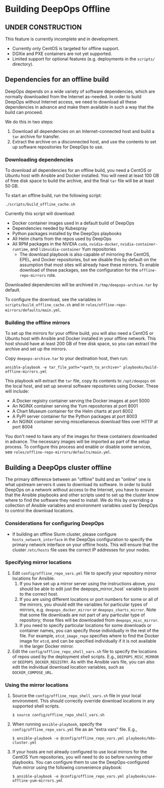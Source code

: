 Building DeepOps Offline
========================

## UNDER CONSTRUCTION

This feature is currently incomplete and in development.

- Currently only CentOS is targeted for offline support.
- DGXie and PXE containers are not yet supported.
- Limited support for optional features (e.g. deployments in the `scripts/` directory).

## Dependencies for an offline build

DeepOps depends on a wide variety of software dependencies, which are normally downloaded from the Internet as-needed.
In order to build DeepOps without Internet access, we need to download all these dependencies in advance and make them available in such a way that the build can proceed.

We do this in two steps:

1. Download all dependencies on an Internet-connected host and build a `tar` archive for transfer.
1. Extract the archive on a disconnected host, and use the contents to set up software repositories for DeepOps to use.

### Downloading dependencies

To download all dependencies for an offline build, you need a CentOS or Ubuntu host with Ansible and Docker installed.
You will need at least 100 GB of free disk space to build the archive, and the final `tar` file will be at least 50 GB.

To start an offline build, run the following script:

```
./scripts/build_offline_cache.sh
```

Currently this script will download:

* Docker container images used in a default build of DeepOps
* Dependencies needed by Kubespray
* Python packages installed by the DeepOps playbooks
* All Helm charts from the repos used by DeepOps
* All RPM packages in the NVIDIA `cuda`, `nvidia-docker`, `nvidia-container-runtime`, and `libnvidia-container` Yum repositories
    * The download playbook is also capable of mirroring the CentOS, EPEL, and Docker repositories, but we disable this by default on the assumption that most sites will already have these mirrors.
        To enable download of these packages, see the configuration for the `offline-repo-mirrors` role.

Downloaded dependencies will be archived in `/tmp/deepops-archive.tar` by default.

To configure the download, see the variables in `scripts/build_offline_cache.sh` and in `roles/offline-repo-mirrors/defaults/main.yml`.

### Building the offline mirrors

To set up the mirrors for your offline build, you will also need a CentOS or Ubuntu host with Ansible and Docker installed in your offline network.
This host should have at least 200 GB of free disk space, so you can extract the archive and set up the mirrors.

Copy `deepops-archive.tar` to your destination host, then run:

```
ansible-playbook -e tar_file_path="<path_to_archive>" playbooks/build-offline-mirrors.yml
```

This playbook will extract the `tar` file, copy its contents to `/opt/deepops` on the local host, and set up several software repositories using Docker.
These will include:

* A Docker registry container serving the Docker images at port 5000
* An NGINX container serving the Yum repositories at port 8001
* A Chart Museum container for the Helm charts at port 8002
* A PyPI server container for the Python packages at port 8003
* An NGINX container serving miscellaneous download files over HTTP at port 8004

You don't need to have any of the images for these containers downloaded in advance.
The necessary images will be imported as part of the setup process.
To configure this process and enable or disable some services, see `roles/offline-repo-mirrors/defaults/main.yml`.

## Building a DeepOps cluster offline

The primary difference between an "offline" build and an "online" one is what upstream servers it uses to download its software.
In order to build DeepOps on a network without access to the Internet, you have to ensure that the Ansible playbooks and other scripts used to set up the cluster know where to find the software they need to install.
We do this by overriding a collection of Ansible variables and environment variables used by DeepOps to control the download locations.

### Considerations for configuring DeepOps

- If building an offline Slurm cluster, please configure `hosts_network_interface` in the DeepOps configuration to specify the primary network interface on your offline hosts.
    This will ensure that the cluster `/etc/hosts` file uses the correct IP addresses for your nodes.

### Specifying mirror locations

1. Edit `config/offline_repo_vars.yml` file to specify your repository mirror locations for Ansible.
    1. If you have set up a mirror server using the instructions above, you should be able to edit just the deepops_mirror_host` variable to point to the correct host.
    1. If you are using different locations or port numbers for some or all of the mirrors, you should edit the variables for particular types of mirrors, e.g. `deepops_docker_mirror` or `deepops_charts_mirror`.
        Note that some file downloads are not part of any particular type of repository; those files will be downloaded from `deepops_misc_mirror`.
    1. If you need to specify particular locations for some downloads or container names, you can specify those individually in the rest of the file.
        For example, `etcd_image_repo` specifies where to find the Docker image for `etcd`, and can be specified individually if it is not available in the larger Docker mirror.
1. Edit the `config/offline_repo_shell_vars.sh` file to specify the locations of repos used by the deployment shell scripts.
    E.g., `DEEPOPS_MISC_MIRROR` or `DEEPOPS_DOCKER_REGISTRY`.
    As with the Ansible vars file, you can also edit the individual download location variables, such as `DOCKER_COMPOSE_URL`.

### Using the mirror locations

1. Source the `config/offline_repo_shell_vars.sh` file in your local environment.
    This should correctly override download locations in any supported shell scripts.
    ```
    $ source config/offline_repo_shell_vars.sh
    ```
1. When running `ansible-playbook`, specify the `config/offline_repo_vars.yml` file as an "extra vars" file. E.g.,
    ```
    $ ansible-playbook -e @config/offline_repo_vars.yml playbooks/k8s-cluster.yml
    ```
1. If your hosts are not already configured to use local mirrors for the CentOS Yum repositories, you will need to do so before running other playbooks. You can configure them to use the DeepOps-configured Yum mirror using the following convenience playbook:
    ```
    $ ansible-playbook -e @config/offline_repo_vars.yml playbooks/use-offline-yum-mirrors.yml
    ```
